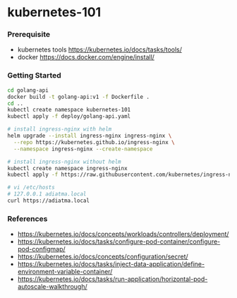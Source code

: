 # kubernetes-101

### Prerequisite
- kubernetes tools https://kubernetes.io/docs/tasks/tools/
- docker https://docs.docker.com/engine/install/

### Getting Started

```bash
cd golang-api
docker build -t golang-api:v1 -f Dockerfile .
cd ..
kubectl create namespace kubernetes-101
kubectl apply -f deploy/golang-api.yaml
```

```bash
# install ingress-nginx with helm
helm upgrade --install ingress-nginx ingress-nginx \
  --repo https://kubernetes.github.io/ingress-nginx \
  --namespace ingress-nginx --create-namespace

# install ingress-nginx without helm
kubectl create namespace ingress-nginx
kubectl apply -f https://raw.githubusercontent.com/kubernetes/ingress-nginx/controller-v1.8.2/deploy/static/provider/aws/deploy.yaml
```

```bash
# vi /etc/hosts
# 127.0.0.1 adiatma.local
curl https://adiatma.local
```

### References
- https://kubernetes.io/docs/concepts/workloads/controllers/deployment/
- https://kubernetes.io/docs/tasks/configure-pod-container/configure-pod-configmap/
- https://kubernetes.io/docs/concepts/configuration/secret/
- https://kubernetes.io/docs/tasks/inject-data-application/define-environment-variable-container/
- https://kubernetes.io/docs/tasks/run-application/horizontal-pod-autoscale-walkthrough/
